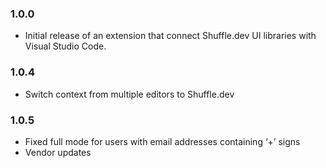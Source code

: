 ### 1.0.0

- Initial release of an extension that connect Shuffle.dev UI libraries with Visual Studio Code.

### 1.0.4

- Switch context from multiple editors to Shuffle.dev

### 1.0.5
- Fixed full mode for users with email addresses containing ‘+’ signs
- Vendor updates
